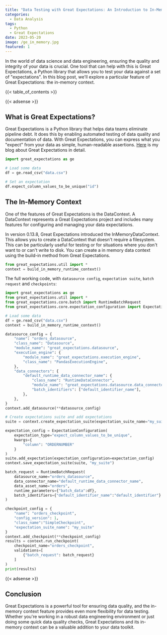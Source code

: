 ```yaml
---
title: "Data Testing with Great Expectations: An Introduction to In-Memory Context"
categories:
  - Data Analysis
tags:
  - Python
  - Great Expectations
date: 2023-05-20
image: /ge_in_memory.jpg
featured: 1
---
```

In the world of data science and data engineering, ensuring the quality and integrity of your data is crucial. One tool that can help with this is Great Expectations, a Python library that allows you to test your data against a set of "expectations". In this blog post, we'll explore a particular feature of Great Expectations: the in-memory context.

{{< table_of_contents >}}

{{< adsense >}}

## What is Great Expectations?
Great Expectations is a Python library that helps data teams eliminate pipeline debt. It does this by enabling automated testing of data quality and documentation of data. With Great Expectations, you can express what you "expect" from your data as simple, human-readable assertions. [Here](https://saisyam.com/unlock-quality-insights-with-great-expectations-python-library/) is my blog about Great Expectations in detail.

```python
import great_expectations as ge

# Load some data
df = ge.read_csv("data.csv")

# Set an expectation
df.expect_column_values_to_be_unique("id")
```
## The In-Memory Context
One of the features of Great Expectations is the DataContext. A DataContext represents a Great Expectations project and includes many features for configuring and managing your data expectations.

In version 0.13.8, Great Expectations introduced the InMemoryDataContext. This allows you to create a DataContext that doesn't require a filesystem. This can be particularly useful for testing or for situations where you don't want to or can't write to disk.
You can create a in memory data context using the build-in method from Great Expectations.

```python
from great_expectations.util import *
context = build_in_memory_runtime_context()
```
The full working code, with `datasource config`, `expectation suite`, `batch request` and `checkpoints`:

```python
import great_expectations as ge
from great_expectations.util import *
from great_expectations.core.batch import RuntimeBatchRequest
from great_expectations.core.expectation_configuration import ExpectationConfiguration

# Load some data
df = ge.read_csv("data.csv")
context = build_in_memory_runtime_context()

datasource_config = {
    "name": "orders_datasource",
    "class_name": "Datasource",
    "module_name": "great_expectations.datasource",
    "execution_engine": {
        "module_name": "great_expectations.execution_engine",
        "class_name": "PandasExecutionEngine",
    },
    "data_connectors": {
        "default_runtime_data_connector_name": {
            "class_name": "RuntimeDataConnector",
            "module_name": "great_expectations.datasource.data_connector",
            "batch_identifiers": ["default_identifier_name"],
        },
    },
}
context.add_datasource(**datasource_config)

# Create expectations suite and add expectations
suite = context.create_expectation_suite(expectation_suite_name="my_suite", overwrite_existing=True)

expectation_config = ExpectationConfiguration(
    expectation_type="expect_column_values_to_be_unique",
    kwargs={
        "column": "ORDERNUMBER"
    }
) 
suite.add_expectation(expectation_configuration=expectation_config)
context.save_expectation_suite(suite, "my_suite")

batch_request = RuntimeBatchRequest(
    datasource_name="orders_datasource",
    data_connector_name="default_runtime_data_connector_name",
    data_asset_name="orders",
    runtime_parameters={"batch_data":df},
    batch_identifiers={"default_identifier_name":"default_identifier"}
)

checkpoint_config = {
    "name": "orders_checkpoint",
    "config_version": 1,
    "class_name":"SimpleCheckpoint",
    "expectation_suite_name": "my_suite"
}
context.add_checkpoint(**checkpoint_config)
results = context.run_checkpoint(
    checkpoint_name="orders_checkpoint",
    validations=[
        {"batch_request": batch_request}
    ]
)
print(results)
```
{{< adsense >}}

## Conclusion
Great Expectations is a powerful tool for ensuring data quality, and the in-memory context feature provides even more flexibility for data testing. Whether you're working in a robust data engineering environment or just doing some quick data quality checks, Great Expectations and its in-memory context can be a valuable addition to your data toolkit.